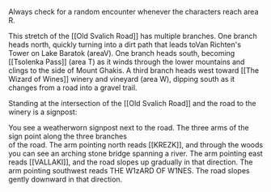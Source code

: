Always check for a random encounter whenever the characters reach area R.

This stretch of the [[Old Svalich Road]] has multiple branches. One branch heads north, quickly turning into a dirt path that leads toVan Richten's Tower on Lake Baratok (areaV). One branch heads south, becoming [[Tsolenka Pass]] (area T) as it winds through the lower mountains and clings to the side of Mount Ghakis. A third branch heads west toward [[The Wizard of Wines]] winery and vineyard (area W), dipping south as it changes from a road into a gravel trail.

Standing at the intersection of the [[Old Svalich Road]] and the road to the winery is a signpost:

You see a weatherworn signpost next to the road. The three arms of the sign point along the three branches  
of the road. The arm pointing north reads [[KREZK]], and through the woods you can see an arching stone bridge spanning a river. The arm pointing east reads [[VALLAKI]], and the road slopes up gradually in that direction. The arm pointing southwest reads THE W1zARD OF W1NES. The road slopes gently downward in that direction.